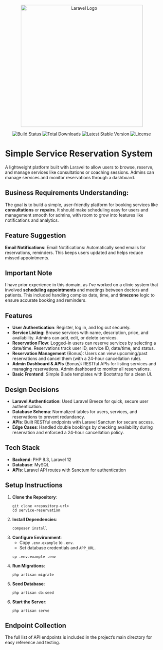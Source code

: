 <p align="center"><a href="https://laravel.com" target="_blank"><img src="https://raw.githubusercontent.com/laravel/art/master/logo-lockup/5%20SVG/2%20CMYK/1%20Full%20Color/laravel-logolockup-cmyk-red.svg" width="400" alt="Laravel Logo"></a></p>

<p align="center">
<a href="https://github.com/laravel/framework/actions"><img src="https://github.com/laravel/framework/workflows/tests/badge.svg" alt="Build Status"></a>
<a href="https://packagist.org/packages/laravel/framework"><img src="https://img.shields.io/packagist/dt/laravel/framework" alt="Total Downloads"></a>
<a href="https://packagist.org/packages/laravel/framework"><img src="https://img.shields.io/packagist/v/laravel/framework" alt="Latest Stable Version"></a>
<a href="https://packagist.org/packages/laravel/framework"><img src="https://img.shields.io/packagist/l/laravel/framework" alt="License"></a>
</p>


# Simple Service Reservation System

A lightweight platform built with Laravel to allow users to browse, reserve, and manage services like consultations or coaching sessions. Admins can manage services and monitor reservations through a dashboard.


## Business Requirements Understanding:
The goal is to build a simple, user-friendly platform for booking services like **consultations** or **repairs**. It should make scheduling easy for users and management smooth for admins, with room to grow into features like notifications and analytics.

## Feature Suggestion
**Email Notifications**: Email Notifications: Automatically send emails for reservations, reminders. This keeps users updated and helps reduce missed appointments.

## Important Note
I have prior experience in this domain, as I’ve worked on a clinic system that involved **scheduling appointments** and meetings between doctors and patients. This included handling complex date, time, and **timezone** logic to ensure accurate booking and reminders.

## Features
- **User Authentication**: Register, log in, and log out securely.
- **Service Listing**: Browse services with name, description, price, and availability. Admins can add, edit, or delete services.
- **Reservation Flow**: Logged-in users can reserve services by selecting a date/time. Reservations track user ID, service ID, date/time, and status.
- **Reservation Management** (Bonus): Users can view upcoming/past reservations and cancel them (with a 24-hour cancellation rule).
- **Admin Dashboard & APIs** (Bonus): RESTful APIs for listing services and managing reservations. Admin dashboard to monitor all reservations.
- **Basic Frontend**: Simple Blade templates with Bootstrap for a clean UI.


## Design Decisions
- **Laravel Authentication**: Used Laravel Breeze for quick, secure user authentication.
- **Database Schema**: Normalized tables for users, services, and reservations to prevent redundancy.
- **APIs**: Built RESTful endpoints with Laravel Sanctum for secure access.
- **Edge Cases**: Handled double bookings by checking availability during reservation and enforced a 24-hour cancellation policy.


## Tech Stack
- **Backend**: PHP 8.3, Laravel 12
- **Database**: MySQL
- **APIs**: Laravel API routes with Sanctum for authentication

## Setup Instructions
1. **Clone the Repository**:
   ```
   git clone <repository-url>
   cd service-reservation
   ```
2. **Install Dependencies**:
   ```
   composer install
   ```
3. **Configure Environment**:
   - Copy `.env.example` to `.env`.
   - Set database credentials and `APP_URL`.
   ```
   cp .env.example .env
   ```
4. **Run Migrations**:
   ```
   php artisan migrate
   ```
5. **Seed Database**:
   ```
   php artisan db:seed
   ```
6. **Start the Server**:
   ```
   php artisan serve
   ```
## Endpoint Collection
The full list of API endpoints is included in the project’s main directory for easy reference and testing.